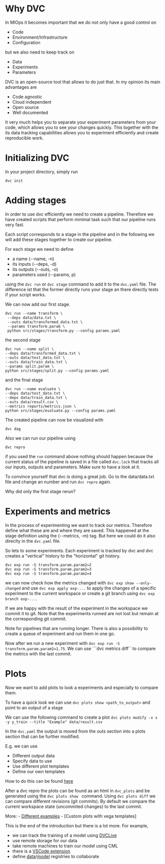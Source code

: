 # Why DVC

In MlOps it becomes important that we do not only have a good control on

- Code
- Environment/Infrastructure
- Configuration

but we also need to keep track on

- Data
- Experiments
- Parameters

DVC is an open-source tool that allows to do just that. In my opinion its main advantages are

- Code agnostic
- Cloud independent
- Open source
- Well documented

It very much helps you to separate your experiment parameters from your code, which allows you to see your changes quickly. This together with the its data tracking capabilities allows you to experiment efficiently and create reproducible work.


# Initializing DVC

In your project directory, simply run

```dvc init```

# Adding stages

In order to use dvc efficiently we need to create a pipeline.
Therefore we have created scripts that perform minimal task such that our pipeline runs very fast.

Each script corresponds to a stage in the pipeline and in the following we will add these stages together to create our pipeline.

For each stage we need to define

- a name (--name, -n)
- its inputs (--deps, -d)
- its outputs (--outs, -o)
- parameters used (--params, p)

using the ```dvc run``` or ```dvc stage``` command to add it to the ```dvc.yaml``` file. The difference ist that the former directly runs your stage an there directly tests if your script works.

We can now add our first stage.

```
dvc run --name transform \
 --deps data/data.txt \
 --outs data/transformed_data.txt \
 --params transform.param \
 python src/stages/transform.py --config params.yaml
```

the second stage

```
dvc run --name split \
--deps data/transformed_data.txt \
--outs data/test_data.txt \
--outs data/train_data.txt \
--params split.param \
python src/stages/split.py --config params.yaml
```

and the final stage

```
dvc run --name evaluate \
--deps data/test_data.txt \
--deps data/train_data.txt \
--outs data/result.csv \
--metrics reports/metrics.json \
python src/stages/evaluate.py --config params.yaml

```

The created pipeline can now be visualized with

```dvc dag```

Also we can run our pipeline using

```dvc repro```

if you used the  ```run``` command above nothing should happen because the current status of the pipeline is saved in a file called ```dvc.lock``` that tracks all our inputs, outputs and parameters. Make sure to have a look at it.

To convince yourself that dvc is doing a great job. Go to the data/data.txt file and change an number and run ```dvc repro``` again.

Why did only the first stage rerun?


# Experiments and metrics

In the process of experimenting we want to track our metrics. Therefore define what these are and where they are saved. This happened at the stage definition using the (--metrics, -m) tag. But here we could do it also direclty in the  ```dvc.yaml``` file.


So lets to some experiments. Each experiment is tracked by dvc and dvc creates a "vertical" history to the "horizontal" git history.

```
dvc exp run -S transform.param.param2=2
dvc exp run -S transform.param.param2=3
dvc exp run -S transform.param.param2=4
```

we can now check how the metrics changed with ```dvc exp show --only-changed``` and use ```dvc exp apply exp-...``` to apply the changes of a specific experiment to the current workspace or create a git branch using  ```dvc exp branch exp-...```.

If we are happy with the result of the experiment in the workspace we commit it to git. Note that the experiments runned are not lost but remain at the corresponding git commit.

Note for pipelines that are running longer. There is also a possibility to create a queue of experiment and run them in one go.

Now after we run a new experiment with ```dvc exp run -S transform.param.param2=1.75```. We can use ```dvc metrics diff`` to compare the metrics with the last commit.

# Plots

Now we want to add plots to look a experiments and especially to compare them.

To have a quick look we can use ```dvc plots show <path_to_output>``` and point to an output of a stage

We can use the following command to create a plot
```dvc plots modify -x x -y y_train --title "Example" data/result.csv```

In the ```dvc.yaml``` the output is moved from the outs section into a plots section that can be further modified.

E.g. we can use
- Different output data
- Specify data to use
- Use different plot templates
- Define our own templates

How to do this can be found [here](https://dvc.org/doc/command-reference/plots)

After a dvc repro the plots can be found as an html in      ```dvc_plots``` and be generated using the ```dvc plots show ``` command. Using ```dvc plots diff``` we can compare different revisions (git commits). By default we compare the current workspace state (uncommited changes) to the last commit.

More:
    - [Different examples](https://dvc.org/doc/command-reference/plots/show)
    - [Custom plots with vega templates]


This is the end of the introduction but there is a lot more. For example,

- we can track the training of a model using [DVCLive](https://dvc.org/doc/dvclive)
- use remote storage for our data
- take remote machines to train our model using CML
- there is a [VSCode extension](https://marketplace.visualstudio.com/items?itemName=Iterative.dvc)
- define [data](https://dvc.org/doc/use-cases/data-registry)/[model](https://dvc.org/doc/use-cases/model-registry) registries to collaborate

